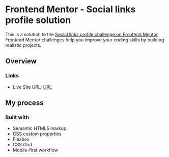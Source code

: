 # Frontend Mentor - Social links profile solution

This is a solution to the [Social links profile challenge on Frontend Mentor](https://www.frontendmentor.io/challenges/social-links-profile-UG32l9m6dQ). Frontend Mentor challenges help you improve your coding skills by building realistic projects. 


## Overview

### Links

- Live Site URL: [URL](https://kumakorin.github.io/frontendmentor/newbie/social-links-profile-main/)

## My process

### Built with

- Semantic HTML5 markup
- CSS custom properties
- Flexbox
- CSS Grid
- Mobile-first workflow
